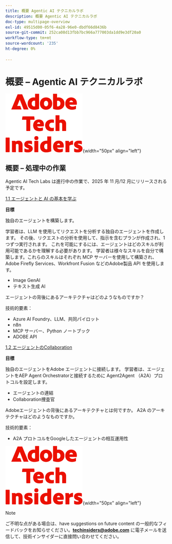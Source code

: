 ```yaml
---
title: 概要 Agentic AI テクニカルラボ
description: 概要 Agentic AI テクニカルラボ
doc-type: multipage-overview
exl-id: 49515d00-05f6-4a28-96e0-dbdf66d8436b
source-git-commit: 252ca08d13fbb7bc966a777003da1dd9e3df20a0
workflow-type: tm+mt
source-wordcount: '235'
ht-degree: 0%

---
```


# 概要 – Agentic AI テクニカルラボ

![ 技術インサイダー ](./assets/images/techinsiders.png){width="50px" align="left"}

## 概要 – 処理中の作業

Agentic AI Tech Labs は進行中の作業で、2025 年 11 月/12 月にリリースされる予定です。

[1.1 エージェントと AI の基本を学ぶ](./modules/agentic-ai/module1.1/agenticai.md)

**目標**

独自のエージェントを構築します。

学習者は、LLM を使用してリクエストを分析する独自のエージェントを作成します。 その後、リクエストの分析を使用して、指示を含むプランが作成され、1 つずつ実行されます。 これを可能にするには、エージェントはどのスキルが利用可能であるかを理解する必要があります。 学習者は様々なスキルを自分で構築します。これらのスキルはそれぞれ MCP サーバーを使用して構築され、Adobe Firefly Services、Workfront Fusion などのAdobe製品 API を使用します。

- Image GenAI
- テキスト生成 AI

エージェントの背後にあるアーキテクチャはどのようなものですか？

技術的要素：

- Azure AI Foundry、LLM、共同パイロット
- n8n
- MCP サーバー、Python ノートブック
- ADOBE API

[1.2 エージェントのCollaboration](./modules/agentic-ai/module1.2/agentcollaboration.md)

**目標**

独自のエージェントをAdobe エージェントに接続します。 学習者は、エージェントをAEP Agent Orchestratorと接続するために Agent2Agent （A2A）プロトコルを設定します。

- エージェントの連結
- Collaboration捜査官

Adobeエージェントの背後にあるアーキテクチャとは何ですか。
A2A のアーキテクチャはどのようなものですか。

技術的要素：

- A2A プロトコルをGoogleしたエージェントの相互運用性

![ 技術インサイダー ](./assets/images/techinsiders.png){width="50px" align="left"}

>[!NOTE]
>
>ご不明な点がある場合は、have suggestions on future content の一般的なフィードバックをお知らせください。**techinsiders@adobe.com** に電子メールを送信して、技術インサイダーに直接問い合わせてください。
